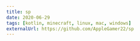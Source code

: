 ```yaml
---
title: sp
date: 2020-06-29
tags: [kotlin, minecraft, linux, mac, windows]
externalUrl: https://github.com/AppleGamer22/sp
---
```

